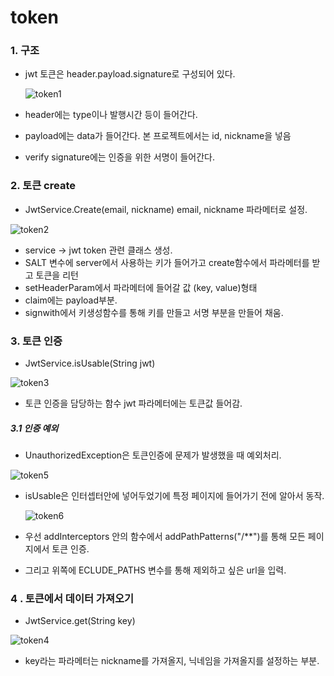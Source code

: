 # token

### 1. 구조

- jwt 토큰은 header.payload.signature로 구성되어 있다.

  ![token1](C:\Users\multicampus\Desktop\token1.PNG)

- header에는 type이나 발행시간 등이 들어간다.

- payload에는 data가 들어간다. 본 프로젝트에서는 id, nickname을 넣음

- verify signature에는 인증을 위한 서명이 들어간다.



### 2. 토큰 create

- JwtService.Create(email, nickname)  email, nickname 파라메터로 설정.

![token2](C:\Users\multicampus\Desktop\token2.PNG)

- service -> jwt token 관련 클래스 생성.
- SALT 변수에 server에서 사용하는 키가 들어가고 create함수에서 파라메터를 받고 토큰을 리턴
- setHeaderParam에서 파라메터에 들어갈 값 (key, value)형태
- claim에는 payload부분.
- signwith에서 키생성함수를 통해 키를 만들고 서명 부분을 만들어 채움.



### 3. 토큰 인증

- JwtService.isUsable(String jwt)

![token3](C:\Users\multicampus\Desktop\token3.PNG)

- 토큰 인증을 담당하는 함수 jwt 파라메터에는 토큰값 들어감.

##### 3.1 인증 예외

- UnauthorizedException은 토큰인증에 문제가 발생했을 때 예외처리.

![token5](C:\Users\multicampus\Desktop\token5.PNG)

- isUsable은 인터셉터안에 넣어두었기에 특정 페이지에 들어가기 전에 알아서 동작.

  ![token6](C:\Users\multicampus\Desktop\token6.PNG)

- 우선 addInterceptors 안의 함수에서 addPathPatterns("/**")를 통해 모든 페이지에서 토큰 인증.

- 그리고 위쪽에 ECLUDE_PATHS 변수를 통해 제외하고 싶은 url을 입력.



### 4 . 토큰에서 데이터 가져오기

- JwtService.get(String key)

![token4](C:\Users\multicampus\Desktop\token4.PNG)

- key라는 파라메터는 nickname를 가져올지, 닉네임을 가져올지를 설정하는 부분. 